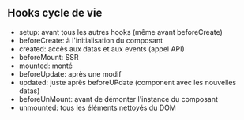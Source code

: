 ## Hooks cycle de vie

- setup: avant tous les autres hooks (même avant beforeCreate)
- beforeCreate: à l'initialisation du composant
- created: accès aux datas et aux events (appel API)
- beforeMount: SSR
- mounted: monté
- beforeUpdate: après une modif
- updated: juste après beforeUPdate (component avec les nouvelles datas)
- beforeUnMount: avant de démonter l'instance du composant
- unmounted: tous les éléments nettoyés du DOM